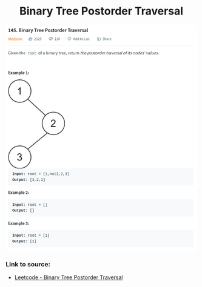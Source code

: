 <h1 align="center">Binary Tree Postorder Traversal</h1>

![alt text](https://raw.githubusercontent.com/matthew01lokiet/Github-repos-images/main/Algs/Tree/xSgcVAuk_o.png?)

### Link to source: 
- <a href="https://leetcode.com/problems/binary-tree-postorder-traversal/">Leetcode - Binary Tree Postorder Traversal</a>

